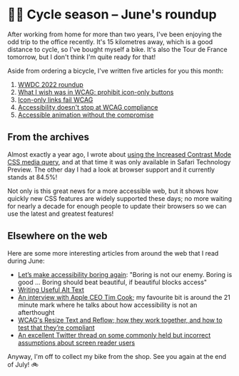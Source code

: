 # 🚴‍♂️ Cycle season – June's roundup

After working from home for more than two years, I've been enjoying the odd trip to the office recently. It's 15 kilometres away, which is a good distance to cycle, so I've bought myself a bike. It's also the Tour de France tomorrow, but I don't think I'm quite ready for that!

Aside from ordering a bicycle, I've written five articles for you this month:

1. [WWDC 2022 roundup](https://www.tempertemper.net/blog/wwdc-2022-roundup)
2. [What I wish was in WCAG: prohibit icon-only buttons](https://www.tempertemper.net/blog/what-i-wish-was-in-wcag-prohibit-icon-only-buttons)
3. [Icon-only links fail WCAG](https://www.tempertemper.net/blog/icon-only-links-fail-wcag)
4. [Accessibility doesn't stop at WCAG compliance](https://www.tempertemper.net/blog/accessibility-doesnt-stop-at-wcag-compliance)
5. [Accessible animation without the compromise](https://www.tempertemper.net/blog/accessible-animation-without-the-compromise)


## From the archives

Almost exactly a year ago, I wrote about [using the Increased Contrast Mode CSS media query](https://www.tempertemper.net/blog/using-the-increased-contrast-mode-css-media-query), and at that time it was only available in Safari Technology Preview. The other day I had a look at browser support and it currently stands at 84.5%!

Not only is this great news for a more accessible web, but it shows how quickly new CSS features are widely supported these days; no more waiting for nearly a decade for enough people to update their browsers so we can use the latest and greatest features!


## Elsewhere on the web

Here are some more interesting articles from around the web that I read during June:

- [Let’s make accessibility boring again](https://medium.com/kinandcartacreated/lets-make-accessibility-boring-again-ed4b8da66128): "Boring is not our enemy. Boring is good … Boring should beat beautiful, if beautiful blocks access"
- [Writing Useful Alt Text](https://css-irl.info/writing-useful-alt-text/)
- [An interview with Apple CEO Tim Cook](https://twitter.com/TIME/status/1534174228035026944); my favourite bit is around the 21 minute mark where he talks about how accessibility is not an afterthought
- [WCAG's Resize Text and Reflow; how they work together, and how to test that they’re compliant](https://yatil.net/blog/resize-text-reflow)
- [An excellent Twitter thread on some commonly held but incorrect assumptions about screen reader users](https://twitter.com/jessbudd4/status/1537620188324978688)

Anyway, I'm off to collect my bike from the shop. See you again at the end of July! 🚲
